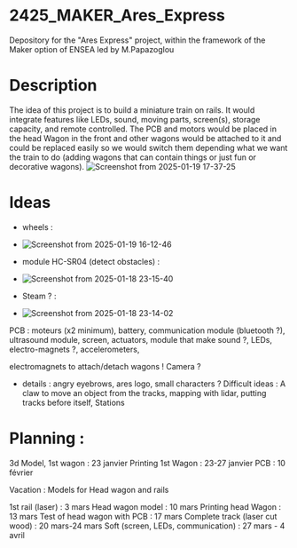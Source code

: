 # 2425_MAKER_Ares_Express
Depository for the "Ares Express" project, within the framework of the Maker option of ENSEA led by M.Papazoglou

# Description
The idea of this project is to build a miniature train on rails. It would integrate features like LEDs, sound, moving parts, screen(s), storage capacity, and remote controlled.
The PCB and motors would be placed in the head Wagon in the front and other wagons would be attached to it and could be replaced easily so we would switch them depending what we want the train to do (adding wagons that can contain things or just fun or decorative wagons).
![Screenshot from 2025-01-19 17-37-25](https://github.com/user-attachments/assets/2ac03007-483f-41f8-a5dd-b26ceae9990a)



# Ideas

- wheels :
- ![Screenshot from 2025-01-19 16-12-46](https://github.com/user-attachments/assets/948c482f-625c-470b-af95-24a18eddb106)

- module HC-SR04 (detect obstacles) :
- ![Screenshot from 2025-01-18 23-15-40](https://github.com/user-attachments/assets/c4d4030f-fd58-4ac5-9410-85b309c0db49)
  
- Steam ? :
- ![Screenshot from 2025-01-18 23-14-02](https://github.com/user-attachments/assets/26858aab-7b2e-4f3a-8818-b583cda93dfa)

PCB : moteurs (x2 minimum), battery, communication module (bluetooth ?), ultrasound module, screen, actuators, module that make sound ?, LEDs, electro-magnets ?, accelerometers, 

electromagnets to attach/detach wagons !
Camera ?

- details : angry eyebrows, ares logo, small characters ?
Difficult ideas : A claw to move an object from the tracks, mapping with lidar, putting tracks before itself, Stations

# Planning :

3d Model, 1st wagon : 23 janvier
Printing 1st Wagon : 23-27 janvier
PCB : 10 février

Vacation : Models for Head wagon and rails

1st rail (laser) : 3 mars
Head wagon model : 10 mars
Printing head Wagon : 13 mars
Test of head wagon with PCB : 17 mars 
Complete track (laser cut wood) : 20 mars-24 mars
Soft (screen, LEDs, communication) : 27 mars - 4 avril




